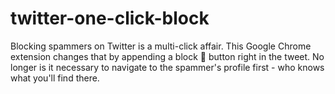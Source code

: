 # twitter-one-click-block
Blocking spammers on Twitter is a multi-click affair. This Google Chrome extension changes that by appending a block :no_entry_sign: button right in the tweet. No longer is it necessary to navigate to the spammer's profile first - who knows what you'll find there.
